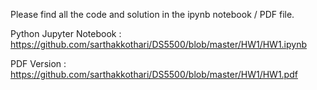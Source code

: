 Please find all the code and solution in the ipynb notebook / PDF file.

Python Jupyter Notebook : https://github.com/sarthakkothari/DS5500/blob/master/HW1/HW1.ipynb


PDF Version : https://github.com/sarthakkothari/DS5500/blob/master/HW1/HW1.pdf
